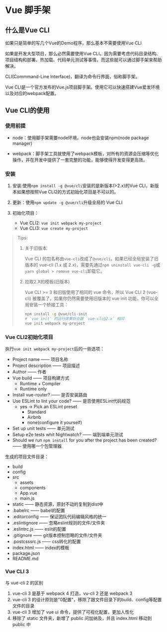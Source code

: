 # Vue 脚手架

## 什么是Vue CLI

如果只是简单的写几个Vue的Demo程序，那么基本不需要使用Vue CLI

如果是开发大型项目，那么必然需要使用Vue CLI。因为需要考虑代码目录结构、项目结构和部署、热加载、代码单元测试等事情，而这些就可以通过脚手架来帮助解决。

CLI(Commmand-Line Interface)，翻译为命令行界面，俗称脚手架。

Vue CLI是一个官方发布的Vue.js项目脚手架。使用它可以快速搭建Vue爱发环境以及对应的webpack配置。

## Vue CLI的使用

### 使用前提

- node：使用脚手架需要node环境，node也会安装npm(node package manager)

- webpack：脚手架工具就使用了webpack模板，对所有的资源会压缩等优化操作，并在开发中提供了一套完整的功能，能够使得开发变得更高效。

### 安装

1. 安装:使用`npm install -g @vue/cli`安装的是新版本(>2.x)的Vue CLI，新版本如果想按照Vue CLI2的方式初始化项目是不可以的。

2. 更新：使用`npm update -g @vue/cli`升级全局的 Vue CLI

3. 初始化项目：
   - Vue CLI2: `vue init webpack my-project`
   - Vue CLI3: `vue create my-project`

> Tips:
>
> 1. 关于旧版本
>
>     Vue CLI 的包名称由`vue-cli`改成了`@vue/cli`。如果已经全局安装了旧版本的 vue-cli (1.x 或 2.x)，需要先通过`npm uninstall vue-cli -g`或`yarn global > remove vue-cli`卸载它。
>
> 2. 拉取2.X的模板(旧版本)
>
>     Vue CLI >= 3 和旧版使用了相同的 vue 命令，所以 Vue CLI 2 (vue-cli) 被覆盖了。如果你仍然需要使用旧版本的 vue init 功能，你可以全局安装一个桥接工具：
>
>     ```sh
>     npm install -g @vue/cli-init
>     # `vue init` 的运行效果将会跟 `vue-cli@2.x` 相同
>     vue init webpack my-project
>     ```

### Vue CLI2初始化项目

执行`vue init webpack my-project`后的一些选项：

- Project name —— 项目名称
- Project description —— 项目描述
- Author —— 作者
- Vue build —— 项目构建方式
  - Runtime + Compiler
  - Runtime only
- Install vue-router? —— 是否安装路由
- Use ESLint to lint your code? —— 是否使用ESLint代码规范
  - yes -> Pick an ESLint preset
    - Standard
    - Airbnb
    - none(configure it yourself)
- Set up unit tests —— 单元测试
- Setup e2e tests whit Nightwatch? —— 端到端单元测试
- Should we run `npm install` for you after the project has been created? —— 使用哪一个包管理器

生成的项目文件目录：

- build
- config
- src
  - assets
  - components
  - App.vue
  - main.js
- static —— 静态资源，原封不动的复制到dist中
- .babelrc —— babel的配置
- .editorconfig —— 保证团队代码编辑风格的统一
- .eslintignore —— 忽略eslint规则的文件/文件夹
- .eslintrc.js —— eslit的配置
- .gitignore —— git版本控制忽略的文件/文件夹
- .postcsssrc.js —— css转化的配置
- index.html —— index的模板
- package.json
- README.md

### Vue CLI 3

与 vue-cli 2 的区别

1. vue-cli 3 是基于 webpack 4 打造，vu-cli 2 还是 webpack 3
2. vue-cli 3 的设计原则是"0配置"，移除了跟文件目录下的build、config等配置文件的目录
3. vue-cli 3 增加了 vue ui 命令，提供了可视化配置，更加人性化
4. 移除了 static 文件夹，新增了 public 问加纳及，并且 index.html 移动到 public 中
